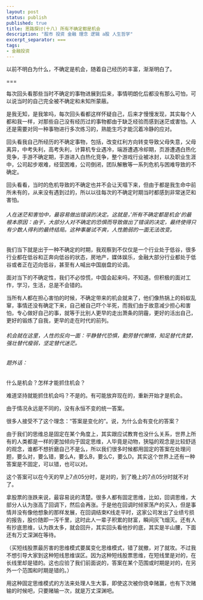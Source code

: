 ```yaml
---
layout: post
status: publish
published: true
title: 思路探讨(十八) 所有不确定都是机会
description: "股市 投资 金融 理念 逻辑 a股 人生哲学"
excerpt_separator: ===
tags:
- 金融投资
---
```


以前不明白为什么，不确定是机会，随着自己经历的丰富，渐渐明白了。

===

每次回头看那些当时不确定的事物进展到后来，事情明朗化后都没有那么可怕，可以说当时的自己完全被不确定和未知所蒙蔽。

是我无知，是我笨吗，每次回头看都这样怀疑自己，后来才慢慢发现，其实每个人都和我一样，对那些自己没有经历过的事物都由于缺乏经验而感到迷茫或害怕。人还是需要对同一种事物进行多次练习的，熟能生巧才能沉着冷静的应对。

回头看我自己所经历的不确定事物，包括，改变红利方向转变导致父母失意，父母离异，中考失利，高考失利，计算机专业遇冷，端游遭遇冷却期，页游遭遇白热化竞争，手游不确定期，手游进入白热化竞争，整个游戏行业被冰封，以及职业生涯中，公司起步艰难，经营困难，公司倒闭，团队解散等一系列危机与困难导致的不确定。

回头看看，当时的危机导致的不确定也并不会让天塌下来，但由于都是我生命中前所未有的，从来没有遇到过的，所以以往每次的不确定时期当时都感到非常迷茫和害怕。

###### 人在迷茫和害怕中，最容易做出错误的决定。这就是，’所有不确定都是机会‘的最根本原因：由于，大部分人对不确定的恐惧而导致做出了错误的决定，最终使得只有少数人得利的最终结局。这种事屡试不爽，人性脆弱的一面无法改变。

我们当下就是出于一种不确定的时期，我观察到不仅仅是一个行业处于低谷，很多行业都在低谷和正奔向低谷的状态，房地产，媒体娱乐，金融大部分行业都处于低谷或者正在迈向低谷，甚至有人喊出中国崩盘的论调。

面对当下的不确定性，我们不必惊慌，中国会起来吗，不知道。但积极的面对工作，学习，生活，总是不会错的。

当所有人都在担心害怕的时候，不确定带来的机会就来了，他们像热锅上的蚂蚁乱窜，事情还没有确定下来，自己被自己吓个半死，而我们由于故意减少担心和害怕，专心做好自己的事，就等于比别人更早的走出萧条的阴霾，更好的活出自己，更好的锻炼了自我，更早的走在时代的前列。

###### 机会就在这里，人性的反向一面：平静替代恐惧，勤劳替代懒惰，知足替代贪婪，强壮替代瘦弱，坚定替代迷茫。

###### 题外话：

什么是机会？怎样才能抓住机会？

难道坚持就能抓住机会吗？不是的。有可能放弃现在的，重新开始才是机会。

由于情况永远是不同的，没有永恒不变的统一答案。

很多人接受不了这个理念：“答案是变化的”。说，为什么会有变化的答案？

由于我们的思维总是固定在某个角度上，其实跟应试教育也没什么关系，世界上所有的人类都是一样的更加倾向于固定思维，人毕竟是动物，狭隘的观念是比较舒适的观念，谁都不想折磨自己不是么，所以我们很多时候都用固定的答案在处理问题，要么对，要么错，要么A，要么B，要么C，要么D。其实这个世界上还有一种答案是不固定，可以错，也可以对。

这个答案可以在今天的早上7点05分时，是对的，到了晚上的7点05分时就不对了。

拿股票的涨跌来说，最容易说的清楚。很多人都有固定思维，比如，回调思维，大部分人认为涨高了回调下，然后会再涨。于是他在回调时倾家荡产的买入，但是事情并没有像他想象的那样发展，在回调结束K线走平时，这家公司发出了业绩亏损的报告，股价随即一泻千里，这时此人一辈子积累的财富，瞬间灰飞烟灭。还有人有抄底思维，认为跌太多，就会回升，其实回头看他抄的底，其实是半山腰，下面还有万丈深渊在等待。

（买短线股票最厉害的思维模式要属变化思维模式，错了就撤，对了就攻。不过我不想引导大家到这种短线思维误区。因为这种短线股票思维，在短线里是对的，在长线里却是错的。这也应验了我们前面说的，答案在某个范围或时期是对的，在另外一个范围和时期是错的。）

用这种固定思维模式的方法来处理人生大事，即使这次被你侥幸赌赢，也有下次赌输的时候吧，只要赌输一次，就是万丈深渊吧。
